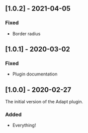 ## [1.0.2] - 2021-04-05

### Fixed
- Border radius

## [1.0.1] - 2020-03-02

### Fixed
- Plugin documentation

## [1.0.0] - 2020-02-27

The initial version of the Adapt plugin.

### Added
- Everything!

